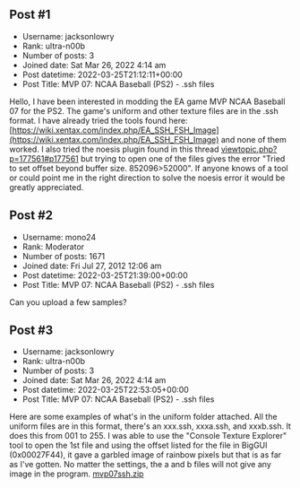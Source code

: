 ## Post #1
- Username: jacksonlowry
- Rank: ultra-n00b
- Number of posts: 3
- Joined date: Sat Mar 26, 2022 4:14 am
- Post datetime: 2022-03-25T21:12:11+00:00
- Post Title: MVP 07: NCAA Baseball (PS2) - .ssh files

Hello, I have been interested in modding the EA game MVP NCAA Baseball 07 for the PS2. The game's uniform and other texture files are in the .ssh format. 
I have already tried the tools found here: [https://wiki.xentax.com/index.php/EA_SSH_FSH_Image](https://wiki.xentax.com/index.php/EA_SSH_FSH_Image) and none of them worked.
I also tried the noesis plugin found in this thread [viewtopic.php?p=177561#p177561](https://forum.xentax.com/viewtopic.php?p=177561#p177561) but trying to open one of the files gives the error "Tried to set offset beyond buffer size. 852096>52000". 
If anyone knows of a tool or could point me in the right direction to solve the noesis error it would be greatly appreciated.
## Post #2
- Username: mono24
- Rank: Moderator
- Number of posts: 1671
- Joined date: Fri Jul 27, 2012 12:06 am
- Post datetime: 2022-03-25T21:39:00+00:00
- Post Title: MVP 07: NCAA Baseball (PS2) - .ssh files

Can you upload a few samples?
## Post #3
- Username: jacksonlowry
- Rank: ultra-n00b
- Number of posts: 3
- Joined date: Sat Mar 26, 2022 4:14 am
- Post datetime: 2022-03-25T22:53:05+00:00
- Post Title: MVP 07: NCAA Baseball (PS2) - .ssh files

Here are some examples of what's in the uniform folder attached. All the uniform files are in this format, there's an xxx.ssh, xxxa.ssh, and xxxb.ssh. It does this from 001 to 255. I was able to use the "Console Texture Explorer" tool to open the 1st file and using the offset listed for the file in BigGUI (0x00027F44), it gave a garbled image of rainbow pixels but that is as far as I've gotten. No matter the settings, the a and b files will not give any image in the program.
[mvp07ssh.zip](https://xentaxbackup.github.io/file/22017_mvp07ssh.zip)
